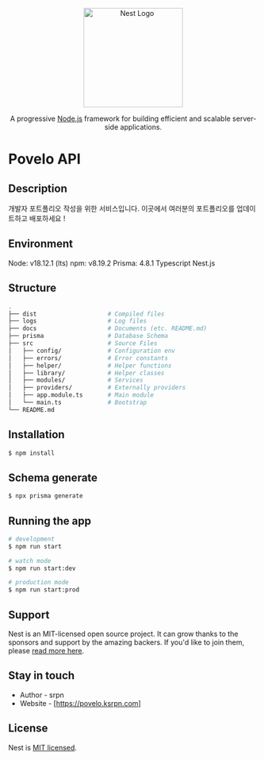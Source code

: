 <p align="center">
  <a href="http://nestjs.com/" target="blank"><img src="https://nestjs.com/img/logo-small.svg" width="200" alt="Nest Logo" /></a>
</p>

[circleci-image]: https://img.shields.io/circleci/build/github/nestjs/nest/master?token=abc123def456
[circleci-url]: https://circleci.com/gh/nestjs/nest

  <p align="center">A progressive <a href="http://nodejs.org" target="_blank">Node.js</a> framework for building efficient and scalable server-side applications.</p>

# Povelo API
## Description
개발자 포트폴리오 작성을 위한 서비스입니다. 이곳에서 여러분의 포트폴리오를 업데이트하고 배포하세요 !

## Environment
Node: v18.12.1 (lts)
npm: v8.19.2
Prisma: 4.8.1
Typescript
Nest.js

## Structure
```bash
.
├── dist                    # Compiled files
├── logs                    # Log files
├── docs                    # Documents (etc. README.md)
├── prisma                  # Database Schema
├── src                     # Source Files
│   ├── config/             # Configuration env
│   ├── errors/             # Error constants
│   ├── helper/             # Helper functions
│   ├── library/            # Helper classes
│   ├── modules/            # Services
│   ├── providers/          # Externally providers
│   ├── app.module.ts       # Main module
│   └── main.ts             # Bootstrap
└── README.md
```
## Installation

```bash
$ npm install
```

## Schema generate

```bash
$ npx prisma generate
```

## Running the app

```bash
# development
$ npm run start

# watch mode
$ npm run start:dev

# production mode
$ npm run start:prod
```


## Support

Nest is an MIT-licensed open source project. It can grow thanks to the sponsors and support by the amazing backers. If you'd like to join them, please [read more here](https://docs.nestjs.com/support).

## Stay in touch

- Author - srpn
- Website - [https://povelo.ksrpn.com]

## License

Nest is [MIT licensed](LICENSE).
